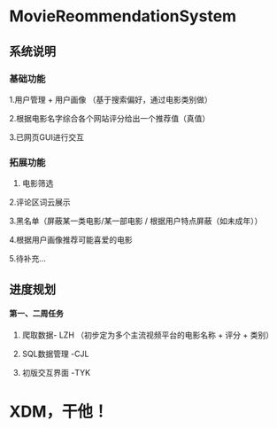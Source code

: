 # MovieReommendationSystem

## 系统说明
### 基础功能
1.用户管理 + 用户画像 （基于搜索偏好，通过电影类别做）

2.根据电影名字综合各个网站评分给出一个推荐值（真值）

3.已网页GUI进行交互

### 拓展功能
1. 电影筛选

2.评论区词云展示

3.黑名单（屏蔽某一类电影/某一部电影 / 根据用户特点屏蔽（如未成年））

4.根据用户画像推荐可能喜爱的电影

5.待补充...

## 进度规划
#### 第一、二周任务
1. 爬取数据- LZH （初步定为多个主流视频平台的电影名称 + 评分 + 类别）

2. SQL数据管理 -CJL

3. 初版交互界面 -TYK

# XDM，干他！

